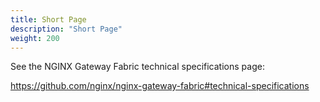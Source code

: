 ```yaml
---
title: Short Page
description: "Short Page"
weight: 200
---
```


See the NGINX Gateway Fabric technical specifications page:

<https://github.com/nginx/nginx-gateway-fabric#technical-specifications>
